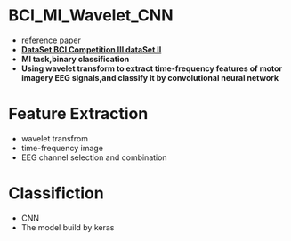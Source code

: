 # BCI_MI_Wavelet_CNN
* [reference paper](https://ieeexplore.ieee.org/document/8585027)
* **[DataSet BCI Competition III dataSet II](https://github.com/dalinzhangzdl/BCI_MI_CSP_DNN/tree/master/graz_data)**
* **MI task,binary classification** 
* **Using wavelet transform to extract time-frequency features of motor imagery EEG signals,and classify it by convolutional neural network**

# Feature Extraction
   * wavelet transfrom
   * time-frequency image
   * EEG channel selection and combination

# Classifiction
   * CNN
   * The model build by keras 
